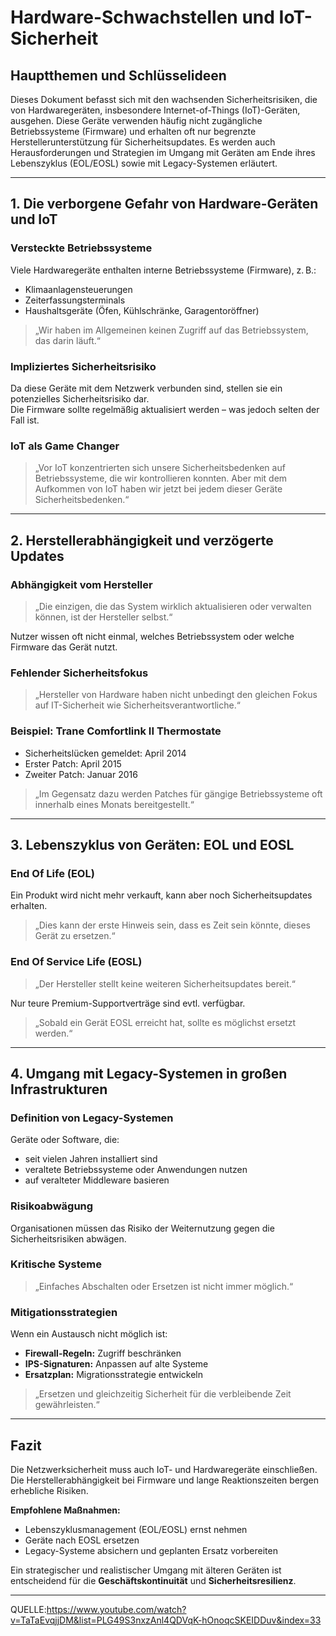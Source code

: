 # Hardware-Schwachstellen und IoT-Sicherheit

## Hauptthemen und Schlüsselideen

Dieses Dokument befasst sich mit den wachsenden Sicherheitsrisiken, die von Hardwaregeräten, insbesondere Internet-of-Things (IoT)-Geräten, ausgehen. Diese Geräte verwenden häufig nicht zugängliche Betriebssysteme (Firmware) und erhalten oft nur begrenzte Herstellerunterstützung für Sicherheitsupdates. Es werden auch Herausforderungen und Strategien im Umgang mit Geräten am Ende ihres Lebenszyklus (EOL/EOSL) sowie mit Legacy-Systemen erläutert.

---

## 1. Die verborgene Gefahr von Hardware-Geräten und IoT

### Versteckte Betriebssysteme

Viele Hardwaregeräte enthalten interne Betriebssysteme (Firmware), z. B.:

- Klimaanlagensteuerungen
- Zeiterfassungsterminals
- Haushaltsgeräte (Öfen, Kühlschränke, Garagentoröffner)

> „Wir haben im Allgemeinen keinen Zugriff auf das Betriebssystem, das darin läuft.“

### Impliziertes Sicherheitsrisiko

Da diese Geräte mit dem Netzwerk verbunden sind, stellen sie ein potenzielles Sicherheitsrisiko dar.  
Die Firmware sollte regelmäßig aktualisiert werden – was jedoch selten der Fall ist.

### IoT als Game Changer

> „Vor IoT konzentrierten sich unsere Sicherheitsbedenken auf Betriebssysteme, die wir kontrollieren konnten. Aber mit dem Aufkommen von IoT haben wir jetzt bei jedem dieser Geräte Sicherheitsbedenken.“

---

## 2. Herstellerabhängigkeit und verzögerte Updates

### Abhängigkeit vom Hersteller

> „Die einzigen, die das System wirklich aktualisieren oder verwalten können, ist der Hersteller selbst.“

Nutzer wissen oft nicht einmal, welches Betriebssystem oder welche Firmware das Gerät nutzt.

### Fehlender Sicherheitsfokus

> „Hersteller von Hardware haben nicht unbedingt den gleichen Fokus auf IT-Sicherheit wie Sicherheitsverantwortliche.“

### Beispiel: Trane Comfortlink II Thermostate

- Sicherheitslücken gemeldet: April 2014
- Erster Patch: April 2015
- Zweiter Patch: Januar 2016

> „Im Gegensatz dazu werden Patches für gängige Betriebssysteme oft innerhalb eines Monats bereitgestellt.“

---

## 3. Lebenszyklus von Geräten: EOL und EOSL

### End Of Life (EOL)

Ein Produkt wird nicht mehr verkauft, kann aber noch Sicherheitsupdates erhalten.  
> „Dies kann der erste Hinweis sein, dass es Zeit sein könnte, dieses Gerät zu ersetzen.“

### End Of Service Life (EOSL)

> „Der Hersteller stellt keine weiteren Sicherheitsupdates bereit.“

Nur teure Premium-Supportverträge sind evtl. verfügbar.  
> „Sobald ein Gerät EOSL erreicht hat, sollte es möglichst ersetzt werden.“

---

## 4. Umgang mit Legacy-Systemen in großen Infrastrukturen

### Definition von Legacy-Systemen

Geräte oder Software, die:

- seit vielen Jahren installiert sind
- veraltete Betriebssysteme oder Anwendungen nutzen
- auf veralteter Middleware basieren

### Risikoabwägung

Organisationen müssen das Risiko der Weiternutzung gegen die Sicherheitsrisiken abwägen.

### Kritische Systeme

> „Einfaches Abschalten oder Ersetzen ist nicht immer möglich.“

### Mitigationsstrategien

Wenn ein Austausch nicht möglich ist:

- **Firewall-Regeln:** Zugriff beschränken
- **IPS-Signaturen:** Anpassen auf alte Systeme
- **Ersatzplan:** Migrationsstrategie entwickeln

> „Ersetzen und gleichzeitig Sicherheit für die verbleibende Zeit gewährleisten.“

---

## Fazit

Die Netzwerksicherheit muss auch IoT- und Hardwaregeräte einschließen.  
Die Herstellerabhängigkeit bei Firmware und lange Reaktionszeiten bergen erhebliche Risiken.  

**Empfohlene Maßnahmen:**

- Lebenszyklusmanagement (EOL/EOSL) ernst nehmen
- Geräte nach EOSL ersetzen
- Legacy-Systeme absichern und geplanten Ersatz vorbereiten

Ein strategischer und realistischer Umgang mit älteren Geräten ist entscheidend für die **Geschäftskontinuität** und **Sicherheitsresilienz**.

---
QUELLE:https://www.youtube.com/watch?v=TaTaEvqjjDM&list=PLG49S3nxzAnl4QDVqK-hOnoqcSKEIDDuv&index=33
